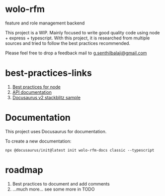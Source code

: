 # wolo-rfm
feature and role management backend

This project is a WIP. Mainly focused to write good quality code using node + express + typescript. With this project, it is researched from multiple sources and tried to follow the best practices recommended. 

Please feel free to drop a feedback mail to g.senthilbalaji@gmail.com

# best-practices-links
1. [Best practices for node](https://github.com/goldbergyoni/nodebestpractices/blob/master/README.md)
2. [API documentation](https://swagger.io/blog/api-documentation/create-compelling-easy-to-use-api-documentation/)
3. [Docusaurus v2 stackblitz sample](https://stackblitz.com/github/facebook/docusaurus/tree/starter)

# Documentation
This project uses Docusaurus for documentation.

To create a new documentation:
```
npx @docusaurus/init@latest init wolo-rfm-docs classic --typescript
```

# roadmap
1. Best practices to document and add comments
2. ...much more... see some more in TODO